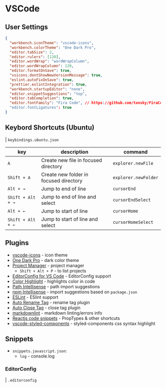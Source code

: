 # VSCode

## User Settings

```json
{
  "workbench.iconTheme": "vscode-icons",
  "workbench.colorTheme": "One Dark Pro",
  "editor.tabSize": 2,
  "editor.rulers": [120],
  "editor.wordWrap": "wordWrapColumn",
  "editor.wordWrapColumn": 120,
  "editor.formatOnSave": true,
  "vsicons.dontShowNewVersionMessage": true,
  "eslint.autoFixOnSave": true,
  "prettier.eslintIntegration": true,
  "workbench.startupEditor": "none",
  "editor.snippetSuggestions": "top",
  "editor.tabCompletion": true,
  "editor.fontFamily": "Fira Code", // https://github.com/tonsky/FiraCode
  "editor.fontLigatures": true
}
```

## Keybord Shortcuts (Ubuntu)

| `keybindings.ubuntu.json`

| key | description | command |
|-----|-------------|---------|
| `A` | Create new file in focused directory | `explorer.newFile` |
| `Shift + A` | Create new folder in focused directory | `explorer.newFolder` |
| `Alt + →` | Jump to end of line | `cursorEnd` |
| `Shift + Alt + →` | Jump to end of line and select | `cursorEndSelect` |
| `Alt + ←` | Jump to start of line | `cursorHome` |
| `Shift + Alt + ←` | Jump to start of line and select | `cursorHomeSelect` |

## Plugins

- [vscode-icons](https://marketplace.visualstudio.com/items?itemName=robertohuertasm.vscode-icons) - icon theme
- [One Dark Pro](https://marketplace.visualstudio.com/items?itemName=zhuangtongfa.Material-theme) - dark color theme
- [Project Manager](https://marketplace.visualstudio.com/items?itemName=alefragnani.project-manager) - project manager
  - `Shift + Alt + P` - to list projects
- [EditorConfig for VS Code](https://marketplace.visualstudio.com/items?itemName=EditorConfig.EditorConfig) - EditorConfig support
- [Color Highlight](https://marketplace.visualstudio.com/items?itemName=naumovs.color-highlight) - highlights color in code
- [Path Intellisense](https://marketplace.visualstudio.com/items?itemName=christian-kohler.path-intellisense) - path import suggestions
- [npm Intellisense](https://marketplace.visualstudio.com/items?itemName=christian-kohler.npm-intellisense) - import suggestions based on `package.json`
- [ESLint](https://marketplace.visualstudio.com/items?itemName=dbaeumer.vscode-eslint) - ESlint support
- [Auto Rename Tag](https://marketplace.visualstudio.com/items?itemName=formulahendry.auto-rename-tag) - rename tag plugin
- [Auto Close Tag](https://marketplace.visualstudio.com/items?itemName=formulahendry.auto-close-tag) - close tag plugin
- [markdownlint](https://marketplace.visualstudio.com/items?itemName=DavidAnson.vscode-markdownlint) - markdown linting/errors info
- [Reactjs code snippets](https://marketplace.visualstudio.com/items?itemName=xabikos.ReactSnippets) - PropTypes & other shortcuts
- [vscode-styled-components](https://marketplace.visualstudio.com/items?itemName=jpoissonnier.vscode-styled-components) - styled-components css syntax highlight

## Snippets

- `snippets.javascript.json`:
  - `log` - console.log

### EditorConfig

| `.editorconfig`

